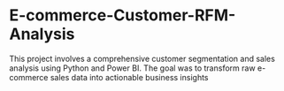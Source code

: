# E-commerce-Customer-RFM-Analysis
This project involves a comprehensive customer segmentation and sales analysis using Python and Power BI. The goal was to transform raw e-commerce sales data into actionable business insights
